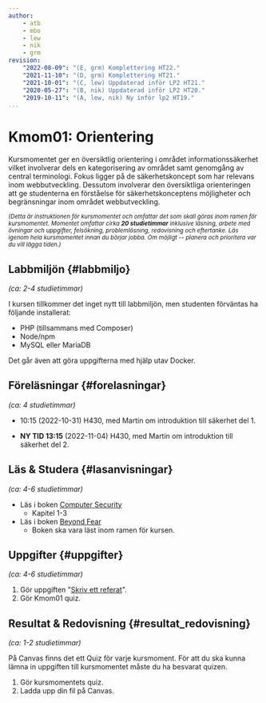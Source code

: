 ```yaml
---
author:
    - atb
    - mbo
    - lew
    - nik
    - grm
revision:
    "2022-08-09": "(E, grm) Komplettering HT22."
    "2021-11-10": "(D, grm) Komplettering HT21."
    "2021-10-01": "(C, lew) Uppdaterad inför LP2 HT21."
    "2020-05-27": "(B, nik) Uppdaterad inför LP2 HT20."
    "2019-10-11": "(A, lew, nik) Ny inför lp2 HT19."
...
```

Kmom01: Orientering
==================================

<!-- [WARNING]
Kursen uppdateras inför HT23. Är "gula rutan" borta är det fritt fram att börja.
[/WARNING] -->

Kursmomentet ger en översiktlig orientering i området informationssäkerhet vilket involverar dels en kategorisering av området samt genomgång av central terminologi. Fokus ligger på de säkerhetskoncept som har relevans inom webbutveckling. Dessutom involverar den översiktliga orienteringen att ge studenterna en förståelse för säkerhetskonceptens möjligheter och begränsningar inom området webbutveckling.

<!--more-->

<small><i>(Detta är instruktionen för kursmomentet och omfattar det som skall göras inom ramen för kursmomentet. Momentet omfattar cirka **20 studietimmar** inklusive läsning, arbete med övningar och uppgifter, felsökning, problemlösning, redovisning och eftertanke. Läs igenom hela kursmomentet innan du börjar jobba. Om möjligt -- planera och prioritera var du vill lägga tiden.)</i></small>



Labbmiljön  {#labbmiljo}
---------------------------------

*(ca: 2-4 studietimmar)*

I kursen tillkommer det inget nytt till labbmiljön, men studenten förväntas ha följande installerat:

* PHP (tillsammans med Composer)
* Node/npm
* MySQL eller MariaDB

Det går även att göra uppgifterna med hjälp utav Docker.

Föreläsningar  {#forelasningar}
---------------------------------

*(ca: 4 studietimmar)*

* 10:15 (2022-10-31) H430, med Martin om introduktion till säkerhet del 1.

* <strong>NY TID 13:15</strong> (2022-11-04) H430, med Martin om introduktion till säkerhet del 2.

<!--
* 10:00 (2021-11-01) via Zoom ([Martin Boldt](https://bth.zoom.us/j/67269425633))
* 10:00 (2021-11-04) via Zoom ([Martin Boldt](https://bth.zoom.us/j/67269425633)) -->

<!-- https://bth.zoom.us/j/67269425633 -->


Läs &amp; Studera  {#lasanvisningar}
---------------------------------

*(ca: 4-6 studietimmar)*

* Läs i boken [Computer Security](/kunskap/boken-computer-security)
    * Kapitel 1-3
* Läs i boken [Beyond Fear](/kunskap/boken-beyond-fear)
    * Boken ska vara läst inom ramen för kursen.



<!-- Övningar & Uppgifter  {#ovningar_uppgifter}
-------------------------------------------

*(ca: 8-10 studietimmar)*



### Övningar {#ovningar}

Det finns inga övningar till det här kursmomentet.
 -->


Uppgifter {#uppgifter}
-------------------------------------------

*(ca: 4-6 studietimmar)*

<!-- 1. Gör uppgiften "[Skapa en me-sida till itsec-kursen](uppgift/skapa-en-me-sida-till-itsec-kursen)". -->

1. Gör uppgiften "[Skriv ett referat](uppgift/skriv-ett-referat)".
1. Gör Kmom01 quiz.



Resultat & Redovisning  {#resultat_redovisning}
-----------------------------------------------

*(ca: 1-2 studietimmar)*

På Canvas finns det ett Quiz för varje kursmoment. För att du ska kunna lämna in uppgiften till kursmomentet måste du ha besvarat quizen.

1. Gör kursmomentets quiz.
1. Ladda upp din fil på Canvas.

